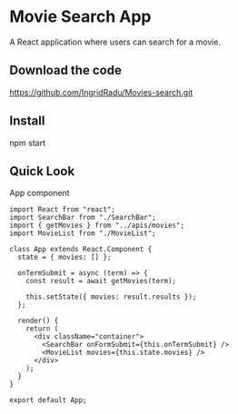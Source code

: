 # Movie Search App
A React application where users can search for a movie.

## Download the code
https://github.com/IngridRadu/Movies-search.git

## Install
npm start

## Quick Look
App component

```
import React from "react";
import SearchBar from "./SearchBar";
import { getMovies } from "../apis/movies";
import MovieList from "./MovieList";

class App extends React.Component {
  state = { movies: [] };

  onTermSubmit = async (term) => {
    const result = await getMovies(term);

    this.setState({ movies: result.results });
  };

  render() {
    return (
      <div className="container">
        <SearchBar onFormSubmit={this.onTermSubmit} />
        <MovieList movies={this.state.movies} />
      </div>
    );
  }
}

export default App;
```
